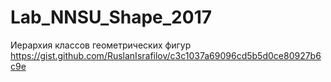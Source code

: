 # Lab_NNSU_Shape_2017
Иерархия классов геометрических фигур https://gist.github.com/RuslanIsrafilov/c3c1037a69096cd5b5d0ce80927b6c9e
